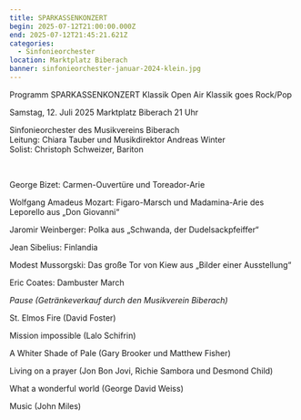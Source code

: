 ```yaml
---
title: SPARKASSENKONZERT
begin: 2025-07-12T21:00:00.000Z
end: 2025-07-12T21:45:21.621Z
categories:
  - Sinfonieorchester
location: Marktplatz Biberach
banner: sinfonieorchester-januar-2024-klein.jpg
---
```

Programm SPARKASSENKONZERT Klassik Open Air Klassik goes Rock/Pop

Samstag, 12. Juli 2025 Marktplatz Biberach 21 Uhr

Sinfonieorchester des Musikvereins Biberach\
Leitung: Chiara Tauber und Musikdirektor Andreas Winter\
Solist: Christoph Schweizer, Bariton

 

George Bizet: Carmen-Ouvertüre und Toreador-Arie     

Wolfgang Amadeus Mozart: Figaro-Marsch und Madamina-Arie des Leporello aus „Don Giovanni“

Jaromir Weinberger: Polka aus „Schwanda, der Dudelsackpfeiffer“

Jean Sibelius: Finlandia

Modest Mussorgski: Das große Tor von Kiew aus „Bilder einer Ausstellung“

Eric Coates: Dambuster March

*Pause (Getränkeverkauf durch den Musikverein Biberach)*

St. Elmos Fire (David Foster)

Mission impossible (Lalo Schifrin)

A Whiter Shade of Pale (Gary Brooker und Matthew Fisher)

Living on a prayer (Jon Bon Jovi, Richie Sambora und Desmond Child)

What a wonderful world (George David Weiss)

Music (John Miles)